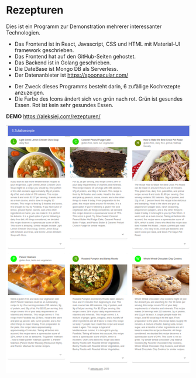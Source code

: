 # Rezepturen

Dies ist ein Programm zur Demonstration mehrerer interessanter Technologien.
* Das Frontend ist in React, Javascript, CSS und HTML mit Material-UI framework geschrieben.
* Das Frontend hat auf den GitHub-Seiten gehostet. 
* Das Backend ist in Golang geschrieben.
* Die DateBase ist Mongo DB als Serverless.
* Der Datenanbieter ist https://spoonacular.com/

- Der Zweck dieses Programms besteht darin, 6 zufällige Kochrezepte anzuzeigen.
- Die Farbe des Icons ändert sich von grün nach rot. Grün ist gesundes Essen. Rot ist kein sehr gesundes Essen.

**DEMO** https://aleksiej.com/rezepturen/

![screenshot](src/images/demo.png)
